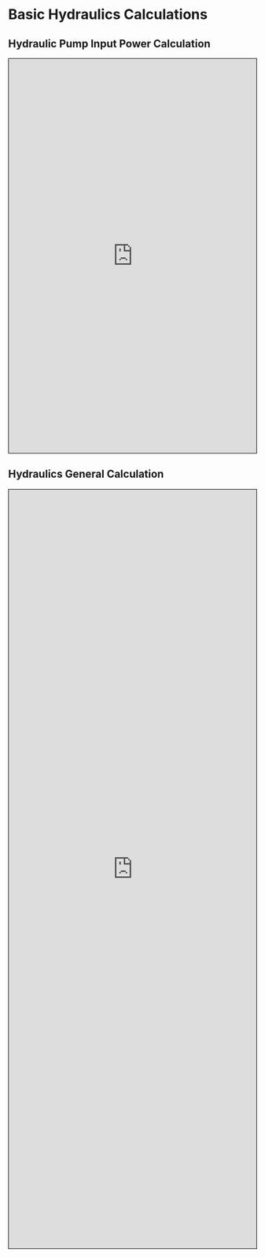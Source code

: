 # Basic Hydraulics Calculations

## Hydraulic Pump Input Power Calculation
<iframe src="https://v2.donwen.com/embed/c-20220513.080934847-e3d-03e483-5cf81b"
  width="100%" height="800" style="border:1px solid black;">
</iframe>

## Hydraulics General Calculation
<iframe src="https://v2.donwen.com/embed/c-20220521.180628598-e3d-083448-570959"
  width="100%" height="1540" style="border:1px solid black;">
</iframe>